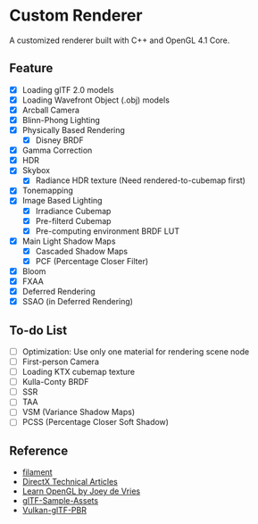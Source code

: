 # Custom Renderer

A customized renderer built with C++ and OpenGL 4.1 Core.

## Feature

- [x] Loading glTF 2.0 models
  <!-- - [x] With POSITION, TEXCOORD_0 and NORMAL attributes
  - [x] Textures and Factors
    - [x] baseColorTexture and baseColorFactor
    - [x] normalTexture
    - [x] emissiveTexture and emissiveFactor
    - [x] metallicRoughnessTexture, metallicFactor and roughnessFactor
    - [x] occlusionTexture
  - [x] Alpha Blend
  - [x] Alpha Cutoff
  - [x] Double Sided Rendering (Face Culling) -->
- [x] Loading Wavefront Object (.obj) models
- [x] Arcball Camera
- [x] Blinn-Phong Lighting
- [x] Physically Based Rendering
  - [x] Disney BRDF
- [x] Gamma Correction
- [x] HDR
- [x] Skybox
  - [x] Radiance HDR texture (Need rendered-to-cubemap first)
- [x] Tonemapping
- [x] Image Based Lighting
  - [x] Irradiance Cubemap
  - [x] Pre-filterd Cubemap
  - [x] Pre-computing environment BRDF LUT
- [x] Main Light Shadow Maps
  <!-- - [x] Calculate a projection for the light's frustum to tightly cover the camera's frustum
  - [x] Remove the shimmering edge effect along the edges of shadows due to the light changing to fit the camera
  - [x] Calculate the near and far planes by computing intersections with the light frustum and the scene -->
  - [x] Cascaded Shadow Maps
    <!-- - [x] Interval-Based Cascade Selection
    - [x] Map-Based Cascade Selection -->
  - [x] PCF (Percentage Closer Filter)
- [x] Bloom
- [x] FXAA
- [x] Deferred Rendering
- [x] SSAO (in Deferred Rendering)

## To-do List

- [ ] Optimization: Use only one material for rendering scene node
- [ ] First-person Camera
- [ ] Loading KTX cubemap texture
- [ ] Kulla-Conty BRDF
- [ ] SSR
- [ ] TAA
- [ ] VSM (Variance Shadow Maps)
- [ ] PCSS (Percentage Closer Soft Shadow)

## Reference

- [filament](https://github.com/google/filament)
- [DirectX Technical Articles](https://learn.microsoft.com/en-us/windows/win32/dxtecharts/dx9-technical-articles)
- [Learn OpenGL by Joey de Vries](https://learnopengl.com/Introduction)
- [glTF-Sample-Assets](https://github.com/KhronosGroup/glTF-Sample-Assets)
- [Vulkan-glTF-PBR](https://github.com/SaschaWillems/Vulkan-glTF-PBR)
